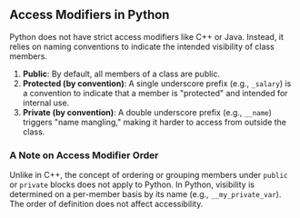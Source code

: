 ## Access Modifiers in Python

Python does not have strict access modifiers like C++ or Java. Instead, it relies on naming conventions to indicate the intended visibility of class members.

1.  **Public**: By default, all members of a class are public.
2.  **Protected (by convention)**: A single underscore prefix (e.g., `_salary`) is a convention to indicate that a member is "protected" and intended for internal use.
3.  **Private (by convention)**: A double underscore prefix (e.g., `__name`) triggers "name mangling," making it harder to access from outside the class.

### A Note on Access Modifier Order

Unlike in C++, the concept of ordering or grouping members under `public` or `private` blocks does not apply to Python. In Python, visibility is determined on a per-member basis by its name (e.g., `__my_private_var`). The order of definition does not affect accessibility.


